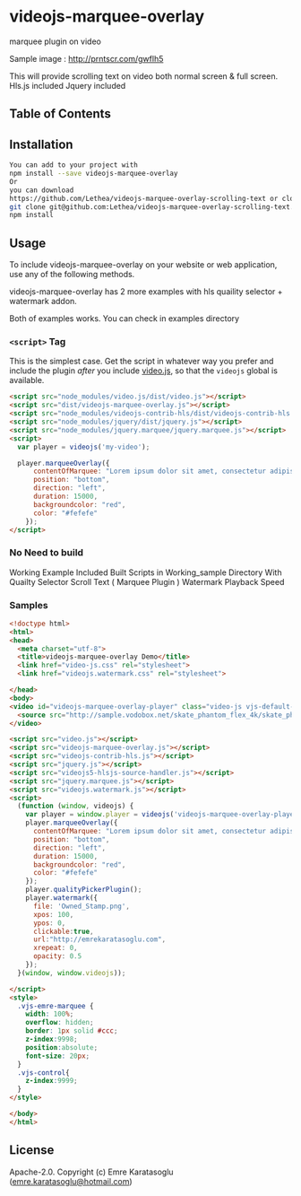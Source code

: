 # videojs-marquee-overlay

marquee plugin on video 

Sample image : http://prntscr.com/gwflh5

This will provide scrolling text on video both normal screen & full screen.
Hls.js included
Jquery included

## Table of Contents

<!-- START doctoc -->
<!-- END doctoc -->
## Installation

```sh
You can add to your project with
npm install --save videojs-marquee-overlay
Or
you can download
https://github.com/Lethea/videojs-marquee-overlay-scrolling-text or clone
git clone git@github.com:Lethea/videojs-marquee-overlay-scrolling-text.git then
npm install
```

## Usage

To include videojs-marquee-overlay on your website or web application, use any of the following methods.

videojs-marquee-overlay has 2 more examples with hls quaility selector + watermark addon.

Both of examples works. You can check in examples directory

### `<script>` Tag

This is the simplest case. Get the script in whatever way you prefer and include the plugin _after_ you include [video.js][videojs], so that the `videojs` global is available.

```html
<script src="node_modules/video.js/dist/video.js"></script>
<script src="dist/videojs-marquee-overlay.js"></script>
<script src="node_modules/videojs-contrib-hls/dist/videojs-contrib-hls.js"></script>
<script src="node_modules/jquery/dist/jquery.js"></script>
<script src="node_modules/jquery.marquee/jquery.marquee.js"></script>
<script>
  var player = videojs('my-video');

  player.marqueeOverlay({
      contentOfMarquee: "Lorem ipsum dolor sit amet, consectetur adipisicing elit, sed do eiusmod tempor incididunt ut labore et dolore magna aliqua.",
      position: "bottom",
      direction: "left",
      duration: 15000,
      backgroundcolor: "red",
      color: "#fefefe"
    });
</script>
```
### No Need to build
Working Example Included Built Scripts in Working_sample Directory
With
Quailty Selector
Scroll Text ( Marquee Plugin )
Watermark
Playback Speed

### Samples
```html
<!doctype html>
<html>
<head>
  <meta charset="utf-8">
  <title>videojs-marquee-overlay Demo</title>
  <link href="video-js.css" rel="stylesheet">
  <link href="videojs.watermark.css" rel="stylesheet">

</head>
<body>
<video id="videojs-marquee-overlay-player" class="video-js vjs-default-skin" controls width="848" height="480"  data-setup='{"playbackRates": [1, 1.5, 2] }'>
  <source src="http://sample.vodobox.net/skate_phantom_flex_4k/skate_phantom_flex_4k.m3u8" type="application/x-mpegurl">
</video>

<script src="video.js"></script>
<script src="videojs-marquee-overlay.js"></script>
<script src="videojs-contrib-hls.js"></script>
<script src="jquery.js"></script>
<script src="videojs5-hlsjs-source-handler.js"></script>
<script src="jquery.marquee.js"></script>
<script src="videojs.watermark.js"></script>
<script>
  (function (window, videojs) {
    var player = window.player = videojs('videojs-marquee-overlay-player');
    player.marqueeOverlay({
      contentOfMarquee: "Lorem ipsum dolor sit amet, consectetur adipisicing elit, sed do eiusmod tempor incididunt ut labore et dolore magna aliqua.",
      position: "bottom",
      direction: "left",
      duration: 15000,
      backgroundcolor: "red",
      color: "#fefefe"
    });
    player.qualityPickerPlugin();
    player.watermark({
      file: 'Owned_Stamp.png',
      xpos: 100,
      ypos: 0,
      clickable:true,
      url:"http://emrekaratasoglu.com",
      xrepeat: 0,
      opacity: 0.5
    });
  }(window, window.videojs));

</script>
<style>
  .vjs-emre-marquee {
    width: 100%;
    overflow: hidden;
    border: 1px solid #ccc;
    z-index:9998;
    position:absolute;
    font-size: 20px;
  }
  .vjs-control{
    z-index:9999;
  }
</style>

</body>
</html>
```


## License

Apache-2.0. Copyright (c) Emre Karatasoglu (emre.karatasoglu@hotmail.com)


[videojs]: http://videojs.com/

